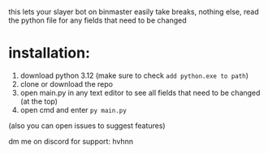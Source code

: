 this lets your slayer bot on binmaster easily take breaks, nothing else, read the python file for any fields that need to be changed

# installation:
1. download python 3.12 (make sure to check `add python.exe to path`)
2. clone or download the repo
3. open main.py in any text editor to see all fields that need to be changed (at the top)
4. open cmd and enter `py main.py`


(also you can open issues to suggest features)

dm me on discord for support: hvhnn
